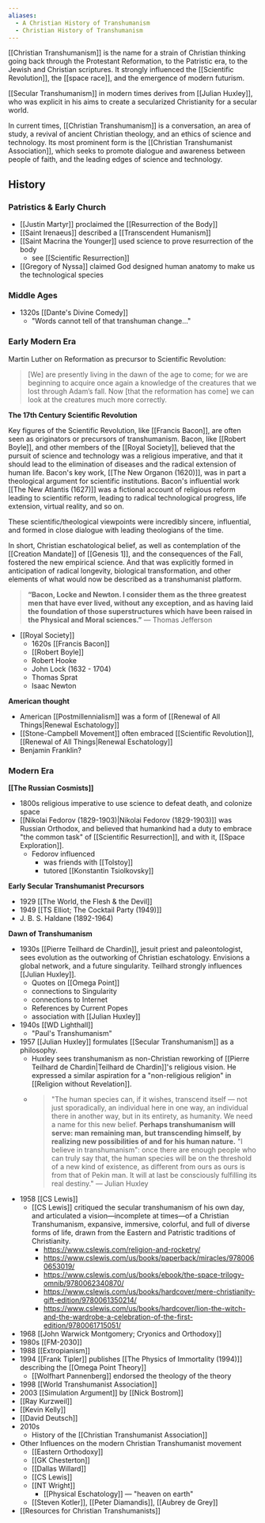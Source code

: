 ```yaml
---
aliases:
  - A Christian History of Transhumanism
  - Christian History of Transhumanism
---
```

[[Christian Transhumanism]] is the name for a strain of Christian thinking going back through the Protestant Reformation, to the Patristic era, to the Jewish and Christian scriptures. It strongly influenced the [[Scientific Revolution]], the [[space race]], and the emergence of modern futurism. 

[[Secular Transhumanism]] in modern times derives from [[Julian Huxley]], who was explicit in his aims to create a secularized Christianity for a secular world. 

In current times, [[Christian Transhumanism]] is a conversation, an area of study, a revival of ancient Christian theology, and an ethics of science and technology. Its most prominent form is the [[Christian Transhumanist Association]], which seeks to promote dialogue and awareness between people of faith, and the leading edges of science and technology.
## History

### Patristics & Early Church
- [[Justin Martyr]] proclaimed the [[Resurrection of the Body]]
- [[Saint Irenaeus]] described a [[Transcendent Humanism]]
- [[Saint Macrina the Younger]] used science to prove resurrection of the body
	- see [[Scientific Resurrection]]
- [[Gregory of Nyssa]] claimed God designed human anatomy to make us the technological species
### Middle Ages
- 1320s [[Dante's Divine Comedy]]
    - "Words cannot tell of that transhuman change..."

### Early Modern Era

Martin Luther on Reformation as precursor to Scientific Revolution: 

> [We] are presently living in the dawn of the age to come; for we are beginning to acquire once again a knowledge of the creatures that we lost through Adam’s fall. Now [that the reformation has come] we can look at the creatures much more correctly.

__The 17th Century Scientific Revolution__

Key figures of the Scientific Revolution, like [[Francis Bacon]], are often seen as originators or precursors of transhumanism. Bacon, like [[Robert Boyle]], and other members of the [[Royal Society]], believed that the pursuit of science and technology was a religious imperative, and that it should lead to the elimination of diseases and the radical extension of human life. Bacon's key work, [[The New Organon (1620)]], was in part a theological argument for scientific institutions. Bacon's influential work [[The New Atlantis (1627)]] was a fictional account of religious reform leading to scientific reform, leading to radical technological progress, life extension, virtual reality, and so on.

These scientific/theological viewpoints were incredibly sincere, influential, and formed in close dialogue with leading theologians of the time.

In short, Christian eschatological belief, as well as contemplation of the [[Creation Mandate]] of [[Genesis 1]], and the consequences of the Fall, fostered the new empirical science. And that was explicitly formed in anticipation of radical longevity, biological transformation, and other elements of what would now be described as a transhumanist platform.

> __“Bacon, Locke and Newton. I consider them as the three greatest men that have ever lived, without any exception, and as having laid the foundation of those superstructures which have been raised in the Physical and Moral sciences.”__ — Thomas Jefferson

- [[Royal Society]]
	- 1620s [[Francis Bacon]]
	- [[Robert Boyle]]
	- Robert Hooke
	- John Lock (1632 - 1704)
	- Thomas Sprat
	- Isaac Newton

**American thought**
- American [[Postmillennialism]] was a form of [[Renewal of All Things|Renewal Eschatology]]
- [[Stone-Campbell Movement]] often embraced [[Scientific Revolution]], [[Renewal of All Things|Renewal Eschatology]]
- Benjamin Franklin?

### Modern Era

__[[The Russian Cosmists]]__
- 1800s religious imperative to use science to defeat death, and colonize space
- [[Nikolai Fedorov (1829-1903)|Nikolai Fedorov (1829-1903)]] was Russian Orthodox, and believed that humankind had a duty to embrace "the common task" of [[Scientific Resurrection]], and with it, [[Space Exploration]].
	- Fedorov influenced
		- was friends with [[Tolstoy]]
		- tutored [[Konstantin Tsiolkovsky]]			

__Early Secular Transhumanist Precursors__
- 1929 [[The World, the Flesh & the Devil]]
- 1949 [[TS Elliot; The Cocktail Party (1949)]]
- J. B. S. Haldane (1892-1964)

**Dawn of Transhumanism**
- 1930s [[Pierre Teilhard de Chardin]], jesuit priest and paleontologist, sees evolution as the outworking of Christian eschatology. Envisions a global network, and a future singularity. Teilhard strongly influences [[Julian Huxley]].
    - Quotes on [[Omega Point]]
    - connections to Singularity
    - connections to Internet
    - References by Current Popes
    - association with [[Julian Huxley]]
- 1940s [[WD Lighthall]]
    - "Paul's Transhumanism"
- 1957 [[Julian Huxley]] formulates [[Secular Transhumanism]] as a philosophy.
    - Huxley sees transhumanism as non-Christian reworking of [[Pierre Teilhard de Chardin|Teilhard de Chardin]]'s religious vision. He expressed a similar aspiration for a "non-religious religion" in [[Religion without Revelation]].
	- > "The human species can, if it wishes, transcend itself — not just sporadically, an individual here in one way, an individual there in another way, but in its entirety, as humanity. We need a name for this new belief. **Perhaps transhumanism will serve: man remaining man, but transcending himself, by realizing new possibilities of and for his human nature.** "I believe in transhumanism": once there are enough people who can truly say that, the human species will be on the threshold of a new kind of existence, as different from ours as ours is from that of Pekin man. It will at last be consciously fulfilling its real destiny." — Julian Huxley
- 1958 [[CS Lewis]]
	- [[CS Lewis]] critiqued the secular transhumanism of his own day, and articulated a vision—incomplete at times—of a Christian Transhumanism, expansive, immersive, colorful, and full of diverse forms of life, drawn from the Eastern and Patristic traditions of Christianity.
		- https://www.cslewis.com/religion-and-rocketry/
		- https://www.cslewis.com/us/books/paperback/miracles/9780060653019/
		- https://www.cslewis.com/us/books/ebook/the-space-trilogy-omnib/9780062340870/
		- https://www.cslewis.com/us/books/hardcover/mere-christianity-gift-edition/9780061350214/
		- https://www.cslewis.com/us/books/hardcover/lion-the-witch-and-the-wardrobe-a-celebration-of-the-first-edition/9780061715051/
- 1968 [[John Warwick Montgomery; Cryonics and Orthodoxy]]
- 1980s [[FM-2030]]
- 1988 [[Extropianism]]
- 1994 [[Frank Tipler]] publishes [[The Physics of Immortality (1994)]] describing the [[Omega Point Theory]]
    - [[Wolfhart Pannenberg]] endorsed the theology of the theory
- 1998 [[World Transhumanist Association]]
- 2003 [[Simulation Argument]] by [[Nick Bostrom]]
- [[Ray Kurzweil]]
- [[Kevin Kelly]]
- [[David Deutsch]]
- 2010s 
    - History of the [[Christian Transhumanist Association]]
- Other Influences on the modern Christian Transhumanist movement
    - [[Eastern Orthodoxy]]
    - [[GK Chesterton]]
    - [[Dallas Willard]]
    - [[CS Lewis]]
    - [[NT Wright]]
        - [[Physical Eschatology]] — "heaven on earth"
    - [[Steven Kotler]], [[Peter Diamandis]], [[Aubrey de Grey]]
- [[Resources for Christian Transhumanists]]

